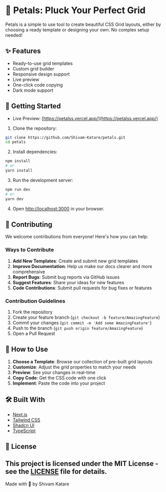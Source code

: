 # 🌸 Petals: Pluck Your Perfect Grid

Petals is a simple to use tool to create beautiful CSS Grid layouts, either by choosing a ready template or designing your own. No complex setup needed!

## ✨ Features

- Ready-to-use grid templates
- Custom grid builder
- Responsive design support
- Live preview
- One-click code copying
- Dark mode support

## 🚀 Getting Started

- Live Preview: [https://petalss.vercel.app/](https://petalss.vercel.app/)

1. Clone the repository:
```bash
git clone https://github.com/Shivam-Katare/petals.git
cd petals
```

2. Install dependencies:
```bash
npm install
# or
yarn install
```

3. Run the development server:
```bash
npm run dev
# or
yarn dev
```

4. Open [http://localhost:3000](http://localhost:3000) in your browser.

## 🤝 Contributing

We welcome contributions from everyone! Here's how you can help:

### Ways to Contribute

1. **Add New Templates**: Create and submit new grid templates
2. **Improve Documentation**: Help us make our docs clearer and more comprehensive
3. **Report Bugs**: Submit bug reports via GitHub issues
4. **Suggest Features**: Share your ideas for new features
5. **Code Contributions**: Submit pull requests for bug fixes or features

### Contribution Guidelines

1. Fork the repository
2. Create your feature branch (`git checkout -b feature/AmazingFeature`)
3. Commit your changes (`git commit -m 'Add some AmazingFeature'`)
4. Push to the branch (`git push origin feature/AmazingFeature`)
5. Open a Pull Request

## 📖 How to Use

1. **Choose a Template**: Browse our collection of pre-built grid layouts
2. **Customize**: Adjust the grid properties to match your needs
3. **Preview**: See your changes in real-time
4. **Copy Code**: Get the CSS code with one click
5. **Implement**: Paste the code into your project

## 🛠️ Built With

- [Next.js](https://nextjs.org/)
- [Tailwind CSS](https://tailwindcss.com/)
- [Shadcn UI](https://ui.shadcn.com/)
- [TypeScript](https://www.typescriptlang.org/)

## 📝 License

This project is licensed under the MIT License - see the [LICENSE](LICENSE) file for details.
---

Made with 💜 by Shivam Katare
